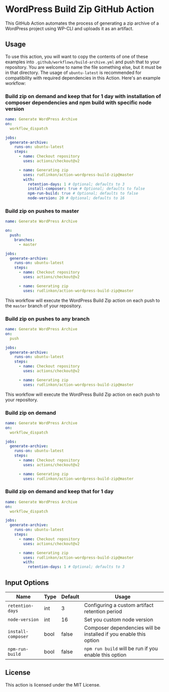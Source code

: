 # WordPress Build Zip GitHub Action

This GitHub Action automates the process of generating a zip archive of a WordPress project using WP-CLI and uploads it as an artifact.

## Usage

To use this action, you will want to copy the contents of one of these examples into `.github/workflows/build-archive.yml` and push that to your repository. You are welcome to name the file something else, but it must be in that directory. The usage of `ubuntu-latest` is recommended for compatibility with required dependencies in this Action. Here's an example workflow:
### Build zip on demand and keep that for 1 day with installation of composer dependencies and npm build with specific node version
```yml
name: Generate WordPress Archive
on:
  workflow_dispatch

jobs:
  generate-archive:
    runs-on: ubuntu-latest
    steps:
      - name: Checkout repository
        uses: actions/checkout@v2

      - name: Generating zip
        uses: rudlinkon/action-wordpress-build-zip@master
        with:
          retention-days: 1 # Optional; defaults to 3
          install-composer: true # Optional; defaults to false
          npm-run-build: true # Optional; defaults to false
          node-version: 20 # Optional; defaults to 16
```

### Build zip on pushes to master
```yml
name: Generate WordPress Archive

on:
  push:
    branches:
      - master

jobs:
  generate-archive:
    runs-on: ubuntu-latest
    steps:
      - name: Checkout repository
        uses: actions/checkout@v2

      - name: Generating zip
        uses: rudlinkon/action-wordpress-build-zip@master
```
This workflow will execute the WordPress Build Zip action on each push to the `master` branch of your repository.

### Build zip on pushes to any branch
```yml
name: Generate WordPress Archive
on:
  push

jobs:
  generate-archive:
    runs-on: ubuntu-latest
    steps:
      - name: Checkout repository
        uses: actions/checkout@v2

      - name: Generating zip
        uses: rudlinkon/action-wordpress-build-zip@master
```
This workflow will execute the WordPress Build Zip action on each push to your repository.

### Build zip on demand
```yaml
name: Generate WordPress Archive
on:
  workflow_dispatch

jobs:
  generate-archive:
    runs-on: ubuntu-latest
    steps:
      - name: Checkout repository
        uses: actions/checkout@v2

      - name: Generating zip
        uses: rudlinkon/action-wordpress-build-zip@master
```

### Build zip on demand and keep that for 1 day
```yml
name: Generate WordPress Archive
on:
  workflow_dispatch

jobs:
  generate-archive:
    runs-on: ubuntu-latest
    steps:
      - name: Checkout repository
        uses: actions/checkout@v2

      - name: Generating zip
        uses: rudlinkon/action-wordpress-build-zip@master
        with:
          retention-days: 1 # Optional; defaults to 3
```

## Input Options
| Name | Type | Default | Usage |
| ----------- | -------- | ----------- | ----------- |
| `retention-days` | int | 3 | Configuring a custom artifact retention period |
| `node-version` | int | 16 | Set you custom node version |
| `install-composer` | bool | false | Composer dependencies will be installed if you enable this option |
| `npm-run-build` | bool | false | `npm run build` will be run if you enable this option |

## License
This action is licensed under the MIT License.